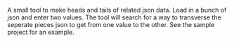 A small tool to make heads and tails of related json data. Load in a bunch of json and enter two values. The tool will search for a way to transverse the seperate pieces json to get from one value to the other. See the sample project for an example. 
